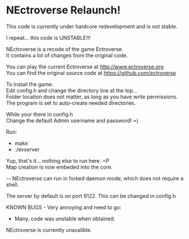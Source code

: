 NEctroverse Relaunch!
========
This code is currently under hardcore redevelopment and is not stable.

I repeat... this code is UNSTABLE!!!


NEctroverse is a recode of the game Ectroverse.<br>
It contains a lot of changes from the original code.

You can play the current Ectroverse at http://www.ectroverse.org<br>
You can find the original source code at https://github.com/ectroverse


To install the game:<br>
Edit config.h and change the directory line at the top...<br>
Folder location does not matter, as long as you have write permissions.<br>
The program is set to auto-create needed directories.

While your there in config.h<br>
Change the default Admin username and password! =)


Run:
* make 
* ./evserver

Yup, that's it... nothing else to run here. =P<br>
Map creation is now embeded into the core.

-- NEctroverse can run in forked daemon mode, which does not require a shell.

The server by default is on port 9122. This can be changed in config.h

KNOWN BUGS - Very annoying and need to go:
* Many, code was unstable when obtained.


NEctroverse is currently unavalible.
